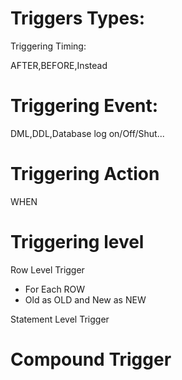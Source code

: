 
# Triggers Types:

Triggering Timing:

AFTER,BEFORE,Instead

# Triggering Event:

DML,DDL,Database log on/Off/Shut...


# Triggering Action

WHEN

# Triggering level

Row Level Trigger

* For Each ROW
* Old as OLD and New as NEW

Statement Level Trigger



# Compound Trigger
